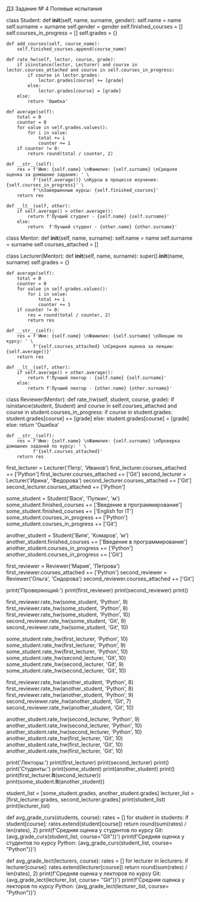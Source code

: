 ДЗ  Задание № 4 Полевые испытания

class Student:
    def __init__(self, name, surname, gender):
        self.name = name
        self.surname = surname
        self.gender = gender
        self.finished_courses = []
        self.courses_in_progress = []
        self.grades = {}

    def add_courses(self, course_name):
        self.finished_courses.append(course_name)

    def rate_hw(self, lector, course, grade):
        if isinstance(lector, Lecturer) and course in lector.courses_attached and course in self.courses_in_progress:
            if course in lector.grades:
                lector.grades[course] += [grade]
            else:
                lector.grades[course] = [grade]
        else:
            return 'Ошибка'

    def average(self):
        total = 0
        counter = 0
        for value in self.grades.values():
            for i in value:
                total += i
                counter += 1
        if counter != 0:
            return round(total / counter, 2)

    def __str__(self):
        res = f'Имя: {self.name} \nФамилия: {self.surname} \nСредняя оценка за домашние задания: ' \
              f'{self.average()} \nКурсы в процессе изучения: {self.courses_in_progress}' \
              f'\nЗавершенные курсы: {self.finished_courses}'
        return res

    def __lt__(self, other):
        if self.average() > other.average():
            return f'Лучший студент - {self.name} {self.surname}'
        else:
            return  f'Лучший студент - {other.name} {other.surname}'




class Mentor:
    def __init__(self, name, surname):
        self.name = name
        self.surname = surname
        self.courses_attached = []


class Lecturer(Mentor):
    def __init__(self, name, surname):
        super().__init__(name, surname)
        self.grades = {}

    def average(self):
        total = 0
        counter = 0
        for value in self.grades.values():
            for i in value:
                total += i
                counter += 1
        if counter != 0:
            res = round(total / counter, 2)
            return res

    def __str__(self):
        res = f'Имя: {self.name} \nФамилия: {self.surname} \nЛекции по курсу: ' \
              f'{self.courses_attached} \nСредняя оценка за лекции: {self.average()}'
        return res

    def __lt__(self, other):
        if self.average() > other.average():
            return f'Лучший лектор - {self.name} {self.surname}'
        else:
            return f'Лучший лектор - {other.name} {other.surname}'


class Reviewer(Mentor):
    def rate_hw(self, student, course, grade):
        if isinstance(student, Student) and course in self.courses_attached and course in student.courses_in_progress:
            if course in student.grades:
                student.grades[course] += [grade]
            else:
                student.grades[course] = [grade]
        else:
            return 'Ошибка'

    def __str__(self):
        res = f'Имя: {self.name} \nФамилия: {self.surname} \nПроверка домашних заданий по курсу: ' \
              f'{self.courses_attached}'
        return res


first_lecturer = Lecturer('Петр', 'Иванов')
first_lecturer.courses_attached += ['Python']
first_lecturer.courses_attached += ['Git']
second_lecturer = Lecturer('Ирина', 'Федорова')
second_lecturer.courses_attached += ['Git']
second_lecturer.courses_attached += ['Python']

some_student = Student('Вася', 'Пупкин', 'м')
some_student.finished_courses += ['Введение в программирование']
some_student.finished_courses += ['English for IT']
some_student.courses_in_progress += ['Python']
some_student.courses_in_progress += ['Git']

another_student = Student('Витя', 'Комаров', 'м')
another_student.finished_courses += ['Введение в программирование']
another_student.courses_in_progress += ['Python']
another_student.courses_in_progress += ['Git']

first_reviewer = Reviewer('Мария', 'Петрова')
first_reviewer.courses_attached += ['Python']
second_reviewer = Reviewer('Ольга', 'Сидорова')
second_reviewer.courses_attached += ['Git']

print('Проверяющий:')
print(first_reviewer)
print(second_reviewer)
print()

first_reviewer.rate_hw(some_student, 'Python', 9)
first_reviewer.rate_hw(some_student, 'Python', 8)
first_reviewer.rate_hw(some_student, 'Python', 10)
second_reviewer.rate_hw(some_student, 'Git', 9)
second_reviewer.rate_hw(some_student, 'Git', 10)

some_student.rate_hw(first_lecturer, 'Python', 10)
some_student.rate_hw(first_lecturer, 'Python', 9)
some_student.rate_hw(first_lecturer, 'Python', 10)
some_student.rate_hw(second_lecturer, 'Git', 10)
some_student.rate_hw(second_lecturer, 'Git', 9)
some_student.rate_hw(second_lecturer, 'Git', 10)

first_reviewer.rate_hw(another_student, 'Python', 8)
first_reviewer.rate_hw(another_student, 'Python', 8)
first_reviewer.rate_hw(another_student, 'Python', 9)
second_reviewer.rate_hw(another_student, 'Git', 7)
second_reviewer.rate_hw(another_student, 'Git', 10)

another_student.rate_hw(second_lecturer, 'Python', 9)
another_student.rate_hw(second_lecturer, 'Python', 10)
another_student.rate_hw(second_lecturer, 'Python', 10)
another_student.rate_hw(first_lecturer, 'Git', 10)
another_student.rate_hw(first_lecturer, 'Git', 10)
another_student.rate_hw(first_lecturer, 'Git', 10)

print('Лекторы:')
print(first_lecturer)
print(second_lecturer)
print()
print('Студенты:')
print(some_student)
print(another_student)
print()
print(first_lecturer.__lt__(second_lecturer))
print(some_student.__lt__(another_student))

student_list = [some_student.grades, another_student.grades]
lecturer_list = [first_lecturer.grades, second_lecturer.grades]
print(student_list)
print(lecturer_list)


def avg_grade_curs(students, course):
    rates = []
    for student in students:
        if student[course]:
            rates.extend(student[course])
    return round(sum(rates) / len(rates), 2)
print(f'Средняя оценка у студентов по курсу Git: {avg_grade_curs(student_list, course="Git")}')
print(f'Средняя оценка у студентов по курсу Python: {avg_grade_curs(student_list, course= "Python")}')

def avg_grade_lect(lecturers, course):
    rates = []
    for lecturer in lecturers:
        if lecturer[course]:
            rates.extend(lecturer[course])
    return round(sum(rates) / len(rates), 2)
print(f'Средняя оценка у лекторов по курсу Git: {avg_grade_lect(lecturer_list, course= "Git")}')
print(f'Средняя оценка у лекторов по курсу Python: {avg_grade_lect(lecturer_list, course= "Python")}')
